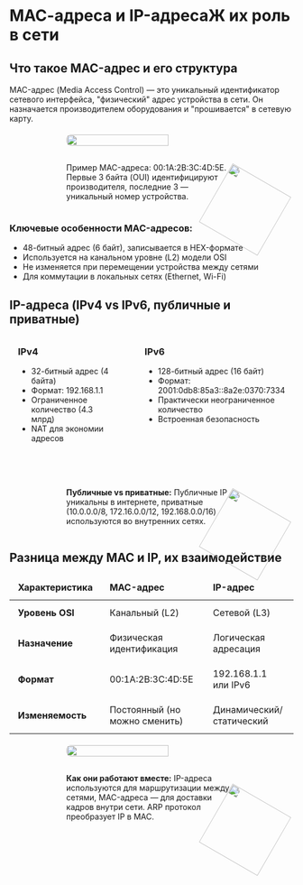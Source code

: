 # МАС-адреса и IP-адресаЖ их роль в сети

<h2 id="mac-address-structure">Что такое MAC-адрес и его структура</h2><p>MAC-адрес (Media Access Control) — это уникальный идентификатор сетевого интерфейса, "физический" адрес устройства в сети. Он назначается производителем оборудования и "прошивается" в сетевую карту.</p><div style="position: relative; display: flex; justify-content: center; flex-direction: column; align-items: center; margin: 20px 0;"> <img width="60%" src="/theory/mac-structure.png" style="border-radius: 0.5rem;" /> <div class='note'> Пример MAC-адреса: 00:1A:2B:3C:4D:5E. Первые 3 байта (OUI) идентифицируют производителя, последние 3 — уникальный номер устройства. <img src="/cat4.svg" style="position: absolute; bottom: 0; right: 0; translate: 50% 50%; transform: rotate(30deg); width: 120px;"> </div> </div><h3>Ключевые особенности MAC-адресов:</h3> <ul> <li>48-битный адрес (6 байт), записывается в HEX-формате</li> <li>Используется на канальном уровне (L2) модели OSI</li> <li>Не изменяется при перемещении устройства между сетями</li> <li>Для коммутации в локальных сетях (Ethernet, Wi-Fi)</li> </ul><h2 id="ip-addresses">IP-адреса (IPv4 vs IPv6, публичные и приватные)</h2><div style="display: flex; gap: 20px; margin: 20px 0;"> <div style="flex: 1; border: 1px solid var(--detail-gray); border-radius: 0.5rem; padding: 15px;"> <h3 style="margin-top: 0;">IPv4</h3> <ul> <li>32-битный адрес (4 байта)</li> <li>Формат: 192.168.1.1</li> <li>Ограниченное количество (4.3 млрд)</li> <li>NAT для экономии адресов</li> </ul> </div> <div style="flex: 1; border: 1px solid var(--detail-gray); border-radius: 0.5rem; padding: 15px;"> <h3 style="margin-top: 0;">IPv6</h3> <ul> <li>128-битный адрес (16 байт)</li> <li>Формат: 2001:0db8:85a3::8a2e:0370:7334</li> <li>Практически неограниченное количество</li> <li>Встроенная безопасность</li> </ul> </div> </div><div style="position: relative; display: flex; justify-content: center; flex-direction: column; align-items: center; margin: 20px 0;"> <div class="note"> <strong>Публичные vs приватные:</strong> Публичные IP уникальны в интернете, приватные (10.0.0.0/8, 172.16.0.0/12, 192.168.0.0/16) используются во внутренних сетях. <img src="/cat4.svg" style="position: absolute; bottom: 0; right: 0; translate: 50% 50%; transform: rotate(30deg); width: 120px;"> </div> </div><h2 id="mac-vs-ip">Разница между MAC и IP, их взаимодействие</h2><table> <thead> <tr> <th>Характеристика</th> <th>MAC-адрес</th> <th>IP-адрес</th> </tr> </thead> <tbody> <tr> <td><strong>Уровень OSI</strong></td> <td>Канальный (L2)</td> <td>Сетевой (L3)</td> </tr> <tr> <td><strong>Назначение</strong></td> <td>Физическая идентификация</td> <td>Логическая адресация</td> </tr> <tr> <td><strong>Формат</strong></td> <td>00:1A:2B:3C:4D:5E</td> <td>192.168.1.1 или IPv6</td> </tr> <tr> <td><strong>Изменяемость</strong></td> <td>Постоянный (но можно сменить)</td> <td>Динамический/статический</td> </tr> </tbody> </table><div style="position: relative; display: flex; justify-content: center; flex-direction: column; align-items: center; margin: 20px 0;"> <img src="/theory/mac-ip-interaction.png" style="width: 60%; border-radius: 0.5rem;"> <div class="note"> <strong>Как они работают вместе:</strong> IP-адреса используются для маршрутизации между сетями, MAC-адреса — для доставки кадров внутри сети. ARP протокол преобразует IP в MAC. <img src="/cat4.svg" style="position: absolute; bottom: 0; right: 0; translate: 50% 50%; transform: rotate(30deg); width: 120px;"> </div> </div><style> table { width: 100%; border-collapse: collapse; margin: 15px 0; } th, td { padding: 12px 15px; border: 1px solid var(--detail-gray); text-align: left; } th { background-color: var(--element-gray); font-weight: bold; } tr:nth-child(even) { background-color: var(--element-gray); } .note { border-left: 4px solid var(--highlight-purple); background-color: var(--element-gray); width: 60%; min-height: 60px; border-radius: 0.5rem; padding: 15px; position: relative; margin-top: 15px; } </style>
